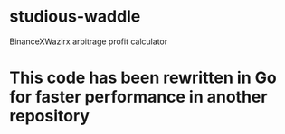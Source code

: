 # studious-waddle
BinanceXWazirx arbitrage profit calculator
# This code has been rewritten in Go for faster performance in another repository
